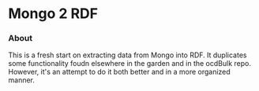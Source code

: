 # Mongo 2 RDF

### About
This is a fresh start on extracting data from Mongo into RDF.  It duplicates
some functionality foudn elsewhere in the garden and in the ocdBulk repo.  However, 
it's an attempt to do it both better and in a more organized manner.

